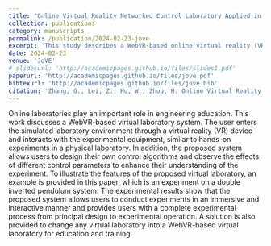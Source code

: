 ```yaml
---
title: "Online Virtual Reality Networked Control Laboratory Applied in Control Engineering Education"
collection: publications
category: manuscripts
permalink: /publication/2024-02-23-jove
excerpt: 'This study describes a WebVR-based online virtual reality (VR) laboratory system that provides users with immersive and interactive experimentation capabilities supported by VR devices. The proposed system not only helps to enhance the realism of user participation in online experiments but is also applicable to a wide range of online laboratory frameworks.'
date: 2024-02-23
venue: 'JoVE'
# slidesurl: 'http://academicpages.github.io/files/slides1.pdf'
paperurl: 'http://academicpages.github.io/files/jove.pdf'
bibtexurl: 'http://academicpages.github.io/files/jove.bib'
citation: 'Zhang, G., Lei, Z., Hu, W., Zhou, H. Online Virtual Reality Networked Control Laboratory Applied in Control Engineering Education . J. Vis. Exp. (204), e66432, doi:10.3791/66432 (2024).'
---
```

Online laboratories play an important role in engineering education. This work discusses a WebVR-based virtual laboratory system. The user enters the simulated laboratory environment through a virtual reality (VR) device and interacts with the experimental equipment, similar to hands-on experiments in a physical laboratory. In addition, the proposed system allows users to design their own control algorithms and observe the effects of different control parameters to enhance their understanding of the experiment. To illustrate the features of the proposed virtual laboratory, an example is provided in this paper, which is an experiment on a double inverted pendulum system. The experimental results show that the proposed system allows users to conduct experiments in an immersive and interactive manner and provides users with a complete experimental process from principal design to experimental operation. A solution is also provided to change any virtual laboratory into a WebVR-based virtual laboratory for education and training.
